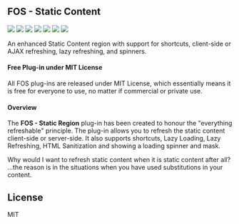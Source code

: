 ## FOS - Static Content

![](https://img.shields.io/badge/Plug--in_Type-Region-orange.svg) ![](https://img.shields.io/badge/APEX-19.2-success.svg) ![](https://img.shields.io/badge/APEX-20.1-success.svg) ![](https://img.shields.io/badge/APEX-20.2-success.svg) ![](https://img.shields.io/badge/APEX-21.1-success.svg) ![](https://img.shields.io/badge/APEX-21.2-success.svg) ![](https://img.shields.io/badge/APEX-22.1-success.svg)

An enhanced Static Content region with support for shortcuts, client-side or AJAX refreshing, lazy refreshing, and spinners.
<h4>Free Plug-in under MIT License</h4>
<p>
All FOS plug-ins are released under MIT License, which essentially means it is free for everyone to use, no matter if commercial or private use.
</p>
<h4>Overview</h4>
<p>The <strong>FOS - Static Region</strong> plug-in has been created to honour the "everything refreshable" principle. The plug-in allows you to refresh the static content client-side or server-side. It also supports shortcuts, Lazy Loading, Lazy Refreshing, HTML Sanitization and showing a loading spinner and mask.
</p>
<p>
    Why would I want to refresh static content when it is static content after all? ...the reason is in the situations when you have used substitutions in your content.
</p>

## License

MIT

